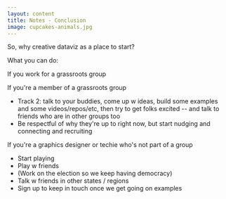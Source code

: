 ```yaml
---
layout: content
title: Notes - Conclusion
image: cupcakes-animals.jpg
---
```


So, why creative dataviz as a place to start?



What you can do:

If you work for a grassroots group 

If you're a member of a grassroots group
- Track 2: talk to your buddies, come up w ideas, build some examples and some videos/repos/etc, then try to get folks excited -- and talk to friends who are in other groups too
- Be respectful of why they're up to right now, but start nudging and connecting and recruiting 

If you're a graphics designer or techie who's not part of a group 
- Start playing
- Play w friends 
- (Work on the election so we keep having democracy)
- Talk w friends in other states  / regions
- Sign up to keep in touch once we get going on examples 